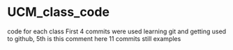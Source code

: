 # UCM_class_code
code for each class
First 4 commits were used learning git and getting used to github, 5th is this comment here
11 commits still examples
